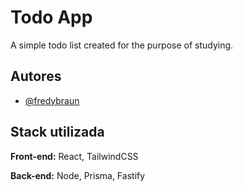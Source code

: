 
# Todo App

A simple todo list created for the purpose of studying.

## Autores

- [@fredybraun](https://www.github.com/fredybraun)





## Stack utilizada

**Front-end:** React, TailwindCSS

**Back-end:** Node, Prisma, Fastify

